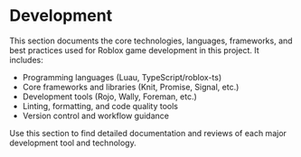 # Development

This section documents the core technologies, languages, frameworks, and best practices used for Roblox game development in this project. It includes:
- Programming languages (Luau, TypeScript/roblox-ts)
- Core frameworks and libraries (Knit, Promise, Signal, etc.)
- Development tools (Rojo, Wally, Foreman, etc.)
- Linting, formatting, and code quality tools
- Version control and workflow guidance

Use this section to find detailed documentation and reviews of each major development tool and technology. 